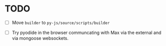 # TODO


- [ ] Move `builder` to `py-js/source/scripts/builder`

- [ ] Try pyodide in the browser communcating with Max via the external and via
  mongoose websockets.
